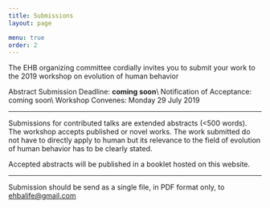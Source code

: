 ```yaml
---
title: Submissions
layout: page

menu: true
order: 2
---
```


The EHB organizing committee cordially invites you to submit your work to the 2019 workshop on evolution of human behavior

Abstract Submission Deadline: **coming soon**\\
Notification of Acceptance: coming soon\\
Workshop Convenes:  Monday 29 July 2019

_____

Submissions for contributed talks are extended abstracts (<500 words). The workshop accepts published or novel works. The work submitted do not have to directly apply to human but its relevance to the field of evolution of human behavior has to be clearly stated.

Accepted abstracts will be published in a booklet hosted on this website.

____

Submission should be send as a single file, in PDF format only, to ehbalife@gmail.com
